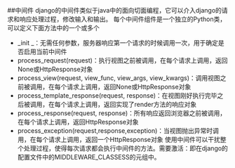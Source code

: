##中间件
django的中间件类似于java中的面向切面编程，它可以介入django的请求和响应处理过程，修改输入和输出。
每个中间件组件是一个独立的Python类，可以定义下面方法中的一个或多个
* _init _：无需任何参数，服务器响应第一个请求的时候调用一次，用于确定是否启用当前中间件
* process_request(request)：执行视图之前被调用，在每个请求上调用，返回None或HttpResponse对象
* process_view(request, view_func, view_args, view_kwargs)：调用视图之前被调用，在每个请求上调用，返回None或HttpResponse对象
* process_template_response(request, response)：在视图刚好执行完毕之后被调用，在每个请求上调用，返回实现了render方法的响应对象
* process_response(request, response)：所有响应返回浏览器之前被调用，在每个请求上调用，返回HttpResponse对象
* process_exception(request,response,exception)：当视图抛出异常时调用，在每个请求上调用，返回一个HttpResponse对象
使用中间件可以干扰整个处理过程，使得每次请求都会执行中间件的方法。需要激活：即在django的配置文件中的MIDDLEWARE_CLASSESS的元组中。